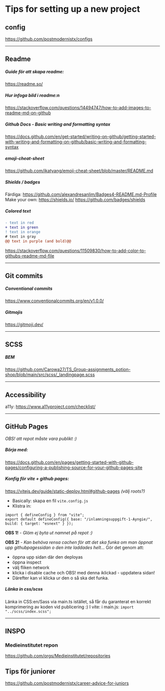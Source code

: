 # Tips for setting up a new project

## config
https://github.com/postmodernistx/configs

---

## Readme
##### Guide för att skapa readme:
https://readme.so/

##### Hur infoga bild i readme:n
https://stackoverflow.com/questions/14494747/how-to-add-images-to-readme-md-on-github

##### Github Docs - Basic writing and formatting syntax
https://docs.github.com/en/get-started/writing-on-github/getting-started-with-writing-and-formatting-on-github/basic-writing-and-formatting-syntax

##### emoji-cheat-sheet 
https://github.com/ikatyang/emoji-cheat-sheet/blob/master/README.md

##### Shields / badges 
Färdiga: https://github.com/alexandresanlim/Badges4-README.md-Profile
Make your own: https://shields.io/
https://github.com/badges/shields

##### Colored text
```diff
- text in red
+ text in green
! text in orange
# text in gray
@@ text in purple (and bold)@@
```
https://stackoverflow.com/questions/11509830/how-to-add-color-to-githubs-readme-md-file

---

## Git commits 

##### Conventional commits
https://www.conventionalcommits.org/en/v1.0.0/

##### Gitmojis
https://gitmoji.dev/

---

## SCSS
##### BEM
https://github.com/Carowa27/TS_Group-assignments_potion-shop/blob/main/src/scss/_landingpage.scss

---

## Accessibility
a11y:
https://www.a11yproject.com/checklist/

---

## GitHub Pages
*OBS! att repot måste vara publikt :)*

##### Börja med:
https://docs.github.com/en/pages/getting-started-with-github-pages/configuring-a-publishing-source-for-your-github-pages-site

##### Konfig för vite + github pages:
https://vitejs.dev/guide/static-deploy.html#github-pages
*(välj roots?)*

- Basically: skapa en fil `vite.config.js`
- Klistra in:
```
import { defineConfig } from "vite";
export default defineConfig({ base: "/inlamningsuppgift-1-Ayngie/", build: { target: "esnext" } });

```
**OBS 1!** - *Glöm ej byta ut namnet på repot :)*

**OBS 2!** - *Kan behöva rensa cachen för att det ska funka om man öppnat upp githubpagessidan o den inte laddades helt*...
Gör det genom att:
- öppna upp sidan där den deployas
- öppna inspect
- välj fliken network
- klicka i disable cache och OBS! med denna iklickad - uppdatera sidan!
- Därefter kan vi klicka ur den o så ska det funka.

##### Länka in css/scss
Länka in CSS:en/Sass via main.ts istället, så får du garanterat en korrekt komprimering av koden vid publicering :)
I vite: i main.js: `import "../scss/index.scss";`

---

## INSPO
### Medieinstitutet repon
https://github.com/orgs/Medieinstitutet/repositories

## Tips för juniorer
https://github.com/postmodernistx/career-advice-for-juniors
